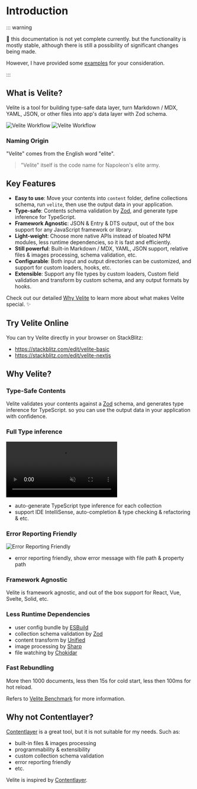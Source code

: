 # Introduction

::: warning

🚧 this documentation is not yet complete currently. but the functionality is mostly stable, although there is still a possibility of significant changes being made.

However, I have provided some [examples](https://github.com/zce/velite/tree/main/examples) for your consideration.

:::

## What is Velite?

Velite is a tool for building type-safe data layer, turn Markdown / MDX, YAML, JSON, or other files into app's data layer with Zod schema.

![Velite Workflow](/assets/flow-dark.svg#dark 'Velite Workflow')
![Velite Workflow](/assets/flow.svg#light 'Velite Workflow')

### Naming Origin

"Velite" comes from the English word "elite".

> "Velite" itself is the code name for Napoleon's elite army.

## Key Features

- **Easy to use**: Move your contents into `content` folder, define collections schema, run `velite`, then use the output data in your application.
- **Type-safe**: Contents schema validation by [Zod](https://zod.dev), and generate type inference for TypeScript.
- **Framework Agnostic**: JSON & Entry & DTS output, out of the box support for any JavaScript framework or library.
- **Light-weight**: Choose more native APIs instead of bloated NPM modules, less runtime dependencies, so it is fast and efficiently.
- **Still powerful**: Built-in Markdown / MDX, YAML, JSON support, relative files & images processing, schema validation, etc.
- **Configurable**: Both input and output directories can be customized, and support for custom loaders, hooks, etc.
- **Extensible**: Support any file types by custom loaders, Custom field validation and transform by custom schema, and any output formats by hooks.

Check out our detailed [Why Velite](#why-velite) to learn more about what makes Velite special. ✨

## Try Velite Online

You can try Velite directly in your browser on StackBlitz:

- https://stackblitz.com/edit/velite-basic
- https://stackblitz.com/edit/velite-nextjs

## Why Velite?

### Type-Safe Contents

Velite validates your contents against a [Zod](https://zod.dev) schema, and generates type inference for TypeScript. so you can use the output data in your application with confidence.

### Full Type inference

<p><video src="/assets/type-inference@2x.mp4" loop muted autoplay /></p>

- auto-generate TypeScript type inference for each collection
- support IDE IntelliSense, auto-completion & type checking & refactoring & etc.

### Error Reporting Friendly

![Error Reporting Friendly](/assets/error-reporting-friendly.jpg)

- error reporting friendly, show error message with file path & property path

### Framework Agnostic

Velite is framework agnostic, and out of the box support for React, Vue, Svelte, Solid, etc.

### Less Runtime Dependencies

- user config bundle by [ESBuild](https://esbuild.github.io)
- collection schema validation by [Zod](https://zod.dev)
- content transform by [Unified](https://unifiedjs.com)
- image processing by [Sharp](https://sharp.pixelplumbing.com)
- file watching by [Chokidar](https://github.com/paulmillr/chokidar)

### Fast Rebundling

More then 1000 documents, less then 15s for cold start, less then 100ms for hot reload.

Refers to [Velite Benchmark](https://esbuild.github.io) for more information.

## Why not Contentlayer?

[Contentlayer](https://contentlayer.dev) is a great tool, but it is not suitable for my needs. Such as:

- built-in files & images processing
- programmability & extensibility
- custom collection schema validation
- error reporting friendly
- etc.

Velite is inspired by [Contentlayer](https://contentlayer.dev).
